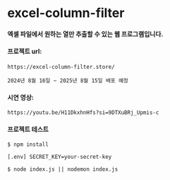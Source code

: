 # excel-column-filter
#### 엑셀 파일에서 원하는 열만 추출할 수 있는 웹 프로그램입니다.


#### 프로젝트 url:
```
https://excel-column-filter.store/
```
```
2024년 8월 16일 ~ 2025년 8월 15일 배포 예정
```


#### 시연 영상:
```
https://youtu.be/H11DkxhnHfs?si=9DTXuBRj_Upmis-c
```

#### 프로젝트 테스트
```
$ npm install
```

```
[.env] SECRET_KEY=your-secret-key
```

```
$ node index.js || nodemon index.js
```
